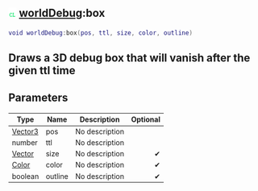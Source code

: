 ## ![client](.gitbook/assets/client.png) [worldDebug](./home/worldDebug):box

```lua
void worldDebug:box(pos, ttl, size, color, outline)
```

Draws a 3D debug box that will vanish after the given ttl time
------
## Parameters

| Type   | Name | Description | Optional |
| ------ | ---- | ----------- | -------: |
| [Vector3](./home/Vector3) | pos | No description |  |
| number | ttl | No description |  |
| [Vector](./home/Vector) | size | No description | ✔ |
| [Color](./home/Color) | color | No description | ✔ |
| boolean | outline | No description | ✔ |

